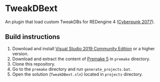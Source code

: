 # TweakDBext

An plugin that load custom TweakDBs for REDengine 4 ([Cyberpunk 2077](https://www.cyberpunk.net)).

## Build instructions

1. Download and install [Visual Studio 2019 Community Edition](https://www.visualstudio.com/) or a higher version.
2. Download and extract the content of [Premake 5](https://github.com/premake/premake-core/releases) in `premake` directory.
3. Clone this repository.
4. Go to the `premake` directory and run `generate_projects.bat`.
5. Open the solution (`TweakDBext.sln`) located in `projects` directory.
